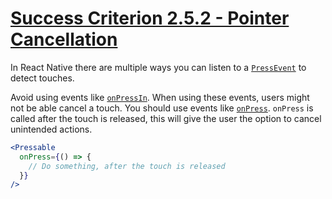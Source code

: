 # [Success Criterion 2.5.2 - Pointer Cancellation](https://www.w3.org/WAI/WCAG21/Understanding/pointer-cancellation.html)

In React Native there are multiple ways you can listen to a [`PressEvent`](https://reactnative.dev/docs/pressevent) to detect touches.

Avoid using events like [`onPressIn`](https://reactnative.dev/docs/pressable#onpressin). When using these events, users might not be able cancel a touch. You should use events like [`onPress`](https://reactnative.dev/docs/pressable#onpressin). `onPress` is called after the touch is released, this will give the user the option to cancel unintended actions.

```jsx
<Pressable
  onPress={() => {
    // Do something, after the touch is released
  }}
/>
```
